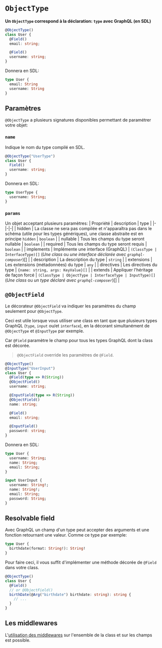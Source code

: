 # `ObjectType`
**Un `ObjectType` correspond à la déclaration: `type` avec GraphQL (en SDL)**

```ts
@ObjectType()
class User {
  @Field()
  email: string;

  @Field()
  username: string;
}
```

Donnera en SDL:
```graphql
type User {
  email: String
  username: String
}
```

## Paramètres
`@ObjectType` a plusieurs signatures disponibles permettant de paramétrer votre objet:

### `name`
Indique le nom du type compilé en SDL.
```ts
@ObjectType("UserType")
class User {
  Field()
  username: string;
}
```

Donnera en SDL:
```graphql
type UserType {
  username: String;
}
```

### `params`
Un objet acceptant plusieurs paramètres:
| Propriété | description | type |
|-|-|-|
| hidden | La classe ne sera pas compilée et n'apparaîtra pas dans le schéma (utile pour les types génériques), une classe abstraite est en principe `hidden` | `boolean` |
| nullable | Tous les champs du type seront nullable | `boolean` |
| required | Tous les champs du type seront requis | `boolean` |
| implements | Implémente une interface (GraphQL) | `(ClassType | InterfaceType)[]` (*Une class* ou *une interface déclarée avec `graphql-composer`*)[] |
| description | La description du type | `string` |
| extensions | Les extensions (métadonnées) du type | `any` |
| directives | Les directives du type | `{name: string, args: KeyValue}[]` |
| extends | Appliquer l'héritage de façon forcé | `(ClassType | ObjectType | InterfaceType | InputType)[]` (*Une class* ou *un type déclaré avec `graphql-composer`*)[] |

## `@ObjectField`
Le décorateur `@ObjectField` va indiquer les paramètres du champ seulement pour `@ObjectType`.  

Ceci est utile lorsque vous utiliser une class en tant que que plusieurs types GraphQL (`type`, `input` ou/et `interface`), en la décorant simultanément de `@ObjectType` et `@InputType` par exemple.  

Car `@Field` paramètre le champ pour tous les types GraphQL dont la class est décorée.
> `@ObjectField` override les paramètres de `@Field`.
```ts
@ObjectType()
@InputType("UserInput")
class User {
  @Field(type => R(String))
  @ObjectField()
  username: string;

  @InputField(type => R(String))
  @ObjectField()
  name: string;

  @Field()
  email: string;

  @InputField()
  password: string;
}
```

Donnera en SDL:
```graphql
type User {
  username: String;
  name: String;
  email: String;
}

input UserInput {
  username: String!;
  name: String!;
  email: String;
  password: String;
}
```

## Resolvable field
Avec GraphQL un champ d'un type peut accepter des arguments et une fonction retournant une valeur.
Comme ce type par exemple:
```graphql
type User {
  birthdate(format: String!): String!
}
```
Pour faire ceci, il vous suffit d'implémenter une méthode décorée de `@Field` dans votre class.
```ts
@ObjectType()
class User {
  @Field()
  // or @ObjectField()
  birthDate(@Arg("birthdate") birthdate: string): string {
    // ...
  }
}
```

## Les middlewares
L'[utilisation des middlewares](/fr/queries/middlewares) sur l'ensemble de la class et sur les champs est possible.
